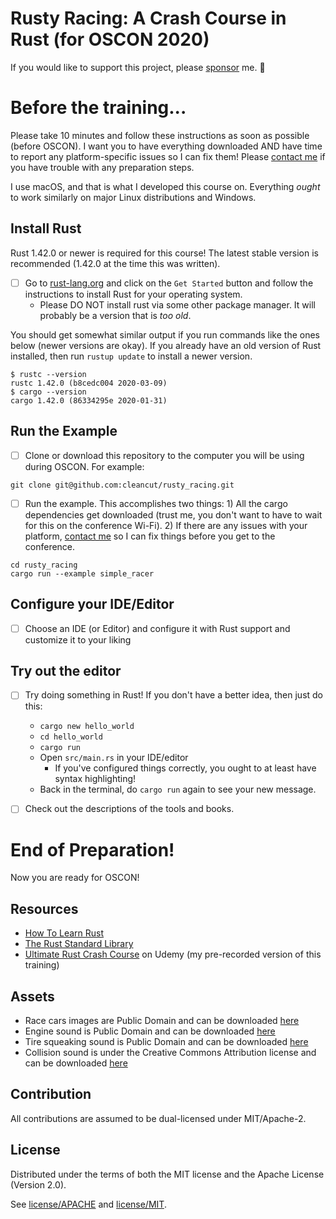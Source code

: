 # Rusty Racing: A Crash Course in Rust (for OSCON 2020)

If you would like to support this project, please [sponsor](https://github.com/sponsors/CleanCut) me. 💖

# Before the training...

Please take 10 minutes and follow these instructions as soon as possible (before OSCON). I want you to have everything
downloaded AND have time to report any platform-specific issues so I can fix them! Please [contact me]
if you have trouble with any preparation steps.

I use macOS, and that is what I developed this course on.  Everything _ought_ to work similarly on major Linux
distributions and Windows.

[contact me]: mailto:nathan.stocks@gmail.com

## Install Rust

Rust 1.42.0 or newer is required for this course!  The latest stable version is recommended (1.42.0 at the time this was written).

- [ ] Go to [rust-lang.org](https://rust-lang.org) and click on the `Get Started`
  button and follow the instructions to install Rust for your operating system.
  - Please DO NOT install rust via some other package manager.  It will probably be a version that is _too old_.

You should get somewhat similar output if you run commands like the ones below (newer versions are okay).  If you 
already have an old version of Rust installed, then run `rustup update` to install a newer version.

```shell
$ rustc --version
rustc 1.42.0 (b8cedc004 2020-03-09)
$ cargo --version
cargo 1.42.0 (86334295e 2020-01-31)
```

## Run the Example

- [ ] Clone or download this repository to the computer you will be using during OSCON. For example:

```shell
git clone git@github.com:cleancut/rusty_racing.git
```

- [ ] Run the example. This accomplishes two things: 1) All the cargo dependencies get downloaded (trust me, you don't want
  to have to wait for this on the conference Wi-Fi). 2) If there are any issues with your platform, [contact me] so I
  can fix things before you get to the conference.

```shell
cd rusty_racing
cargo run --example simple_racer
```

## Configure your IDE/Editor

- [ ] Choose an IDE (or Editor) and configure it with Rust support and customize it to your liking

## Try out the editor

- [ ] Try doing something in Rust!  If you don't have a better idea, then just do this:
  - `cargo new hello_world`
  - `cd hello_world`
  - `cargo run`
  - Open `src/main.rs` in your IDE/editor
    - If you've configured things correctly, you ought to at least have syntax highlighting!
  - Back in the terminal, do `cargo run` again to see your new message.



- [ ] Check out the descriptions of the tools and books.

# End of Preparation!

Now you are ready for OSCON!

## Resources

- [How To Learn Rust](https://github.com/CleanCut/rusty_racing/blob/master/HowToLearnRust.md)
- [The Rust Standard Library](https://doc.rust-lang.org/std/)
- [Ultimate Rust Crash Course](https://www.udemy.com/course/ultimate-rust-crash-course/?referralCode=AF30FAD8C6CCCC2C94F0)
  on Udemy (my pre-recorded version of this training)

## Assets

- Race cars images are Public Domain and can be downloaded [here](https://looneybits.itch.io/2d-race-cars)
- Engine sound is Public Domain and can be downloaded [here](https://freesound.org/people/MarlonHJ/sounds/242740/)
- Tire squeaking sound is Public Domain and can be downloaded [here](https://freesound.org/people/RutgerMuller/sounds/104026/)
- Collision sound is under the Creative Commons Attribution license and can be downloaded [here](https://freesound.org/people/qubodup/sounds/147660/)

## Contribution

All contributions are assumed to be dual-licensed under MIT/Apache-2.

## License

Distributed under the terms of both the MIT license and the Apache License (Version 2.0).

See [license/APACHE](license/APACHE) and [license/MIT](license/MIT).